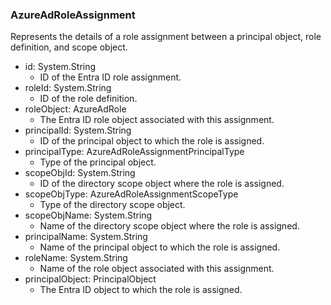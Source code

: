 ### AzureAdRoleAssignment
Represents the details of a role assignment between a principal object, role definition, and scope object.

- id: System.String
  - ID of the Entra ID role assignment.
- roleId: System.String
  - ID of the role definition.
- roleObject: AzureAdRole
  - The Entra ID role object associated with this assignment.
- principalId: System.String
  - ID of the principal object to which the role is assigned.
- principalType: AzureAdRoleAssignmentPrincipalType
  - Type of the principal object.
- scopeObjId: System.String
  - ID of the directory scope object where the role is assigned.
- scopeObjType: AzureAdRoleAssignmentScopeType
  - Type of the directory scope object.
- scopeObjName: System.String
  - Name of the directory scope object where the role is assigned.
- principalName: System.String
  - Name of the principal object to which the role is assigned.
- roleName: System.String
  - Name of the role object associated with this assignment.
- principalObject: PrincipalObject
  - The Entra ID object to which the role is assigned.
